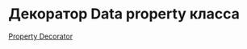 # Декоратор Data property класса

[Property Decorator](https://www.typescriptlang.org/docs/handbook/decorators.html#property-decorators)
